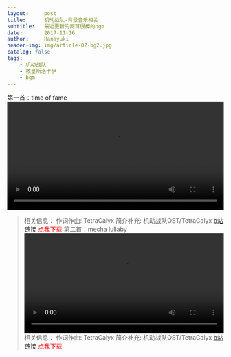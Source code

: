```yaml
---
layout:     post
title:      机动战队-背景音乐相关
subtitle:   最近更新的两首很棒的bgm
date:       2017-11-16
author:     Hanayuki
header-img: img/article-02-bg2.jpg
catalog: false
tags:
    - 机动战队
    - 教皇斯洛卡伊
    - bgm
---
```

第一首：time of fame<br>
<video src="http://hanayuki.me/img/机动战队-time of fame.mp4" controls="controls" style="width:100%"></video>
> 相关信息：
> 作词作曲: TetraCalyx
> 简介补充: 机动战队OST/TetraCalyx
> <a href="https://www.bilibili.com/video/av16412044/">b站链接</a>
> <a href="http://hanayuki.me/img/机动战队-time of fame.mp3" style="color:red">点我下载</a>
第二首：mecha lullaby<br>
<video src="http://hanayuki.me/img/机动战队-mecha lullaby.mp4" controls="controls" style="width:100%"></video>
> 相关信息：
> 作词作曲: TetraCalyx
> 简介补充: 机动战队OST/TetraCalyx
> <a href="https://www.bilibili.com/video/av16410270/">b站链接</a>
> <a href="http://hanayuki.me/img/机动战队-mecha lullaby.mp3" style="color:red">点我下载</a>


